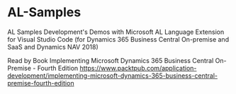 # AL-Samples

AL Samples
Development's Demos with Microsoft AL Language Extension for Visual Studio Code
(for Dynamics 365 Business Central On-premise and SaaS and Dynamics NAV 2018)

Read by Book
Implementing Microsoft Dynamics 365 Business Central On-Premise - Fourth Edition
https://www.packtpub.com/application-development/implementing-microsoft-dynamics-365-business-central-premise-fourth-edition

